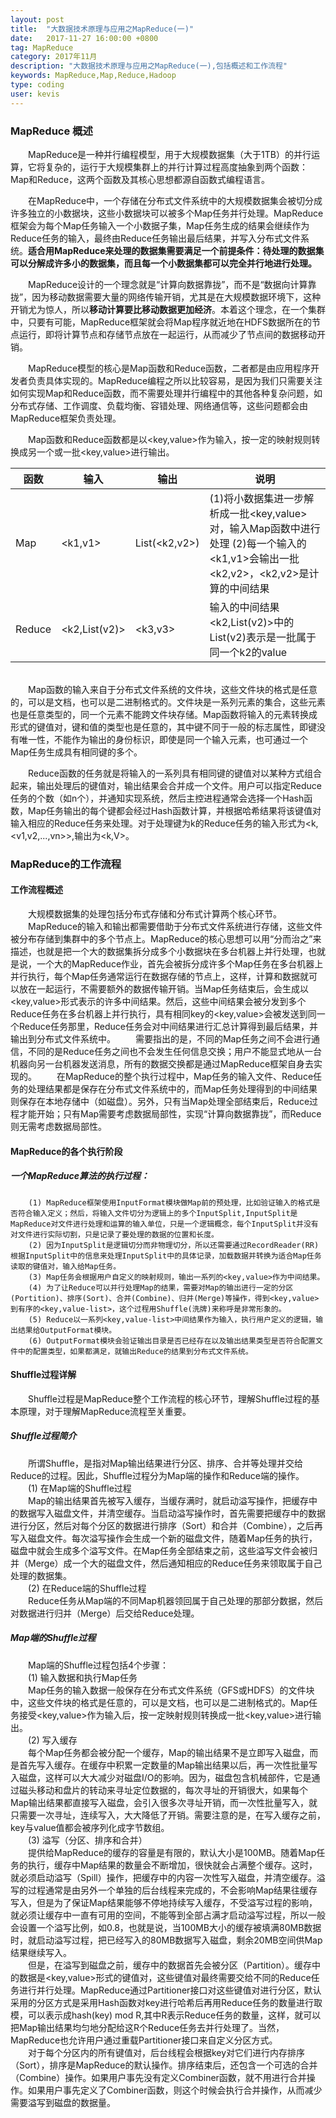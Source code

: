 ```yaml
---
layout: post
title:  "大数据技术原理与应用之MapReduce(一)"
date:   2017-11-27 16:00:00 +0800
tag: MapReduce
category: 2017年11月
description: "大数据技术原理与应用之MapReduce(一),包括概述和工作流程"
keywords: MapReduce,Map,Reduce,Hadoop
type: coding
user: kevis
---
```


### MapReduce 概述
　　MapReduce是一种并行编程模型，用于大规模数据集（大于1TB）的并行运算，它将复杂的，运行于大规模集群上的并行计算过程高度抽象到两个函数：Map和Reduce，这两个函数及其核心思想都源自函数式编程语言。

　　在MapReduce中，一个存储在分布式文件系统中的大规模数据集会被切分成许多独立的小数据块，这些小数据块可以被多个Map任务并行处理。MapReduce框架会为每个Map任务输入一个小数据子集，Map任务生成的结果会继续作为Reduce任务的输入，最终由Reduce任务输出最后结果，并写入分布式文件系统。<strong>适合用MapReduce来处理的数据集需要满足一个前提条件：待处理的数据集可以分解成许多小的数据集，而且每一个小数据集都可以完全并行地进行处理。 </strong>

　　MapReduce设计的一个理念就是“计算向数据靠拢”，而不是“数据向计算靠拢”，因为移动数据需要大量的网络传输开销，尤其是在大规模数据环境下，这种开销尤为惊人，所以<strong>移动计算要比移动数据更加经济</strong>。本着这个理念，在一个集群中，只要有可能，MapReduce框架就会将Map程序就近地在HDFS数据所在的节点运行，即将计算节点和存储节点放在一起运行，从而减少了节点间的数据移动开销。  

　　MapReduce模型的核心是Map函数和Reduce函数，二者都是由应用程序开发者负责具体实现的。MapReduce编程之所以比较容易，是因为我们只需要关注如何实现Map和Reduce函数，而不需要处理并行编程中的其他各种复杂问题，如分布式存储、工作调度、负载均衡、容错处理、网络通信等，这些问题都会由MapReduce框架负责处理。

　　Map函数和Reduce函数都是以<key,value>作为输入，按一定的映射规则转换成另一个或一批<key,value>进行输出。


函数 | 输入 | 输出 | 说明
---------|---------|---------|--------------
Map  | <k1,v1> | List(<k2,v2>) |  (1)将小数据集进一步解析成一批<key,value>对，输入Map函数中进行处理  (2)每一个输入的<k1,v1>会输出一批<k2,v2>，<k2,v2>是计算的中间结果
Reduce | <k2,List(v2)> | <k3,v3> | 输入的中间结果<k2,List(v2)>中的List(v2)表示是一批属于同一个k2的value

<br>
　　Map函数的输入来自于分布式文件系统的文件块，这些文件块的格式是任意的，可以是文档，也可以是二进制格式的。文件块是一系列元素的集合，这些元素也是任意类型的，同一个元素不能跨文件块存储。Map函数将输入的元素转换成<key,value>形式的键值对，键和值的类型也是任意的，其中键不同于一般的标志属性，即键没有唯一性，不能作为输出的身份标识，即使是同一个输入元素，也可通过一个Map任务生成具有相同键的多个<key,value>。  

　　Reduce函数的任务就是将输入的一系列具有相同键的键值对以某种方式组合起来，输出处理后的键值对，输出结果会合并成一个文件。用户可以指定Reduce任务的个数（如n个），并通知实现系统，然后主控进程通常会选择一个Hash函数，Map任务输出的每个键都会经过Hash函数计算，并根据哈希结果将该键值对输入相应的Reduce任务来处理。对于处理键为k的Reduce任务的输入形式为<k,<v1,v2,...,vn>>,输出为<k,V>。  

### MapReduce的工作流程
#### 工作流程概述

　　大规模数据集的处理包括分布式存储和分布式计算两个核心环节。  
　　MapReduce的输入和输出都需要借助于分布式文件系统进行存储，这些文件被分布存储到集群中的多个节点上。MapReduce的核心思想可以用“分而治之”来描述，也就是把一个大的数据集拆分成多个小数据块在多台机器上并行处理，也就是说，一个大的MapReduce作业，首先会被拆分成许多个Map任务在多台机器上并行执行，每个Map任务通常运行在数据存储的节点上，这样，计算和数据就可以放在一起运行，不需要额外的数据传输开销。当Map任务结束后，会生成以<key,value>形式表示的许多中间结果。然后，这些中间结果会被分发到多个Reduce任务在多台机器上并行执行，具有相同key的<key,value>会被发送到同一个Reduce任务那里，Reduce任务会对中间结果进行汇总计算得到最后结果，并输出到分布式文件系统中。
　　需要指出的是，不同的Map任务之间不会进行通信，不同的是Reduce任务之间也不会发生任何信息交换；用户不能显式地从一台机器向另一台机器发送消息，所有的数据交换都是通过MapReduce框架自身去实现的。
　　在MapReduce的整个执行过程中，Map任务的输入文件、Reduce任务的处理结果都是保存在分布式文件系统中的，而Map任务处理得到的中间结果则保存在本地存储中（如磁盘）。另外，只有当Map处理全部结束后，Reduce过程才能开始；只有Map需要考虑数据局部性，实现“计算向数据靠拢”，而Reduce则无需考虑数据局部性。  

#### MapReduce的各个执行阶段

##### 一个MapReduce算法的执行过程：  

```
    (1) MapReduce框架使用InputFormat模块做Map前的预处理，比如验证输入的格式是否符合输入定义；然后，将输入文件切分为逻辑上的多个InputSplit,InputSplit是MapReduce对文件进行处理和运算的输入单位，只是一个逻辑概念，每个InputSplit并没有对文件进行实际切割，只是记录了要处理的数据的位置和长度。
    (2) 因为InputSplit是逻辑切分而非物理切分，所以还需要通过RecordReader(RR)根据InputSplit中的信息来处理InputSplit中的具体记录，加载数据并转换为适合Map任务读取的键值对，输入给Map任务。
    (3) Map任务会根据用户自定义的映射规则，输出一系列的<key,value>作为中间结果。
    (4) 为了让Reduce可以并行处理Map的结果，需要对Map的输出进行一定的分区(Portition)、排序(Sort)、合并(Combine)、归并(Merge)等操作，得到<key,value>到有序的<key,value-list>，这个过程用Shuffle(洗牌)来称呼是非常形象的。
    (5) Reduce以一系列<key,value-list>中间结果作为输入，执行用户定义的逻辑，输出结果给OutputFormat模块。
    (6) OutputFormat模块会验证输出目录是否已经存在以及输出结果类型是否符合配置文件中的配置类型，如果都满足，就输出Reduce的结果到分布式文件系统。
```

#### Shuffle过程详解
　　Shuffle过程是MapReduce整个工作流程的核心环节，理解Shuffle过程的基本原理，对于理解MapReduce流程至关重要。
##### Shuffle过程简介
　　所谓Shuffle，是指对Map输出结果进行分区、排序、合并等处理并交给Reduce的过程。因此，Shuffle过程分为Map端的操作和Reduce端的操作。    
　　(1) 在Map端的Shuffle过程  
　　Map的输出结果首先被写入缓存，当缓存满时，就启动溢写操作，把缓存中的数据写入磁盘文件，并清空缓存。当启动溢写操作时，首先需要把缓存中的数据进行分区，然后对每个分区的数据进行排序（Sort）和合并（Combine），之后再写入磁盘文件。每次溢写操作会生成一个新的磁盘文件，随着Map任务的执行，磁盘中就会生成多个溢写文件。在Map任务全部结束之前，这些溢写文件会被归并（Merge）成一个大的磁盘文件，然后通知相应的Reduce任务来领取属于自己处理的数据集。  
　　(2) 在Reduce端的Shuffle过程  
　　Reduce任务从Map端的不同Map机器领回属于自己处理的那部分数据，然后对数据进行归并（Merge）后交给Reduce处理。
##### Map端的Shuffle过程
　　Map端的Shuffle过程包括4个步骤：  
　　(1) 输入数据和执行Map任务  
　　Map任务的输入数据一般保存在分布式文件系统（GFS或HDFS）的文件块中，这些文件块的格式是任意的，可以是文档，也可以是二进制格式的。Map任务接受<key,value>作为输入后，按一定映射规则转换成一批<key,value>进行输出。  
　　(2) 写入缓存  
　　每个Map任务都会被分配一个缓存，Map的输出结果不是立即写入磁盘，而是首先写入缓存。在缓存中积累一定数量的Map输出结果以后，再一次性批量写入磁盘，这样可以大大减少对磁盘I/O的影响。因为，磁盘包含机械部件，它是通过磁头移动和盘片的转动来寻址定位数据的，每次寻址的开销很大，如果每个Map输出结果都直接写入磁盘，会引入很多次寻址开销，而一次性批量写入，就只需要一次寻址，连续写入，大大降低了开销。需要注意的是，在写入缓存之前，key与value值都会被序列化成字节数组。  
　　(3) 溢写（分区、排序和合并）  
　　提供给MapReduce的缓存的容量是有限的，默认大小是100MB。随着Map任务的执行，缓存中Map结果的数量会不断增加，很快就会占满整个缓存。这时，就必须启动溢写（Spill）操作，把缓存中的内容一次性写入磁盘，并清空缓存。溢写的过程通常是由另外一个单独的后台线程来完成的，不会影响Map结果往缓存写入，但是为了保证Map结果能够不停地持续写入缓存，不受溢写过程的影响，就必须让缓存中一直有可用的空间，不能等到全部占满才启动溢写过程，所以一般会设置一个溢写比例，如0.8，也就是说，当100MB大小的缓存被填满80MB数据时，就启动溢写过程，把已经写入的80MB数据写入磁盘，剩余20MB空间供Map结果继续写入。  
　　但是，在溢写到磁盘之前，缓存中的数据首先会被分区（Partition）。缓存中的数据是<key,value>形式的键值对，这些键值对最终需要交给不同的Reduce任务进行并行处理。MapReduce通过Partitioner接口对这些键值对进行分区，默认采用的分区方式是采用Hash函数对key进行哈希后再用Reduce任务的数量进行取模，可以表示成hash(key) mod R,其中R表示Reduce任务的数量，这样，就可以把Map输出结果均匀地分配给这R个Reduce任务去并行处理了。当然，MapReduce也允许用户通过重载Partitioner接口来自定义分区方式。  
　　对于每个分区内的所有键值对，后台线程会根据key对它们进行内存排序（Sort），排序是MapReduce的默认操作。排序结束后，还包含一个可选的合并（Combine）操作。如果用户事先没有定义Combiner函数，就不用进行合并操作。如果用户事先定义了Combiner函数，则这个时候会执行合并操作，从而减少需要溢写到磁盘的数据量。









